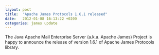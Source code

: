 ```yaml
---
layout: post
title:  "Apache James Protocols 1.6.1 released"
date:   2012-01-08 16:13:22 +0200
categories: james update
---
```


The Java Apache Mail Enterprise Server (a.k.a. Apache James) Project is happy to announce the release of version 1.6.1
of Apache James Protocols library.